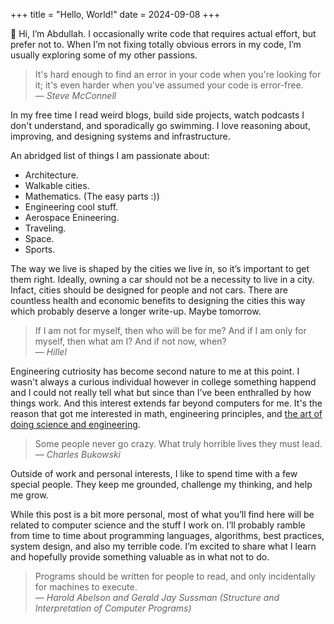 +++
title = "Hello, World!"
date = 2024-09-08
+++

👋 Hi, I’m Abdullah. I occasionally write code that requires actual effort, but prefer not to. When I’m not fixing totally obvious errors in my code, I’m usually exploring some of my other passions.

> It's hard enough to find an error in your code when you're looking for it;
> it's even harder when you've assumed your code is error-free.<br>
> — <cite>Steve McConnell</cite>

In my free time I read weird blogs, build side projects, watch podcasts I don't understand, and sporadically go swimming. I love reasoning about, improving, and designing systems and infrastructure.

An abridged list of things I am passionate about:

- Architecture.
- Walkable cities.
- Mathematics. (The easy parts :))
- Engineering cool stuff.
- Aerospace Enineering.
- Traveling.
- Space.
- Sports.

The way we live is shaped by the cities we live in, so it’s important to get them right. Ideally, owning a car should not be a necessity to live in a city. Infact, cities should be designed for people and not cars. There are countless health and economic benefits to designing the cities this way which probably deserve a longer write-up. Maybe tomorrow.

> If I am not for myself, then who will be for me? And if I am only for myself, then what am I? And if not now, when?<br>
> — <cite>Hillel</cite>

Engineering cutriosity has become second nature to me at this point. I wasn't always a curious individual however in college something happend and I could not really tell what but since than I’ve been enthralled by how things work. And this interest extends far beyond computers for me. It's the reason that got me interested in math, engineering principles, and [the art of doing science and engineering](https://worrydream.com/refs/Hamming_1997_-_The_Art_of_Doing_Science_and_Engineering.pdf).

> Some people never go crazy. What truly horrible lives they must lead.<br>
> — <cite>Charles Bukowski</cite>

Outside of work and personal interests, I like to spend time with a few special people. They keep me grounded, challenge my thinking, and help me grow.

While this post is a bit more personal, most of what you’ll find here will be related to computer science and the stuff I work on. I’ll probably ramble from time to time about programming languages, algorithms, best practices, system design, and also my terrible code. I’m excited to share what I learn and hopefully provide something valuable as in what not to do.

> Programs should be written for people to read, and only incidentally for machines to execute.<br>
> — <cite>Harold Abelson and Gerald Jay Sussman (Structure and Interpretation of Computer Programs)</cite>